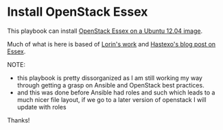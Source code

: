 Install OpenStack Essex
=======================

This playbook can install [OpenStack Essex on a Ubuntu 12.04 image](http://www.hastexo.com/resources/docs/installing-openstack-essex-20121-ubuntu-1204-precise-pangolin).

Much of what is here is based of [Lorin's work](https://github.com/lorin/openstack-ansible) and [Hastexo's blog post on Essex](http://www.hastexo.com/resources/docs/installing-openstack-essex-20121-ubuntu-1204-precise-pangolin).

NOTE:
- this playbook is pretty dissorganized as I am still working my way through getting a grasp on Ansible and OpenStack best practices.
- and this was done before Ansible had roles and such which leads to a much nicer file layout, if we go to a later version of openstack I will update with roles


Thanks!
